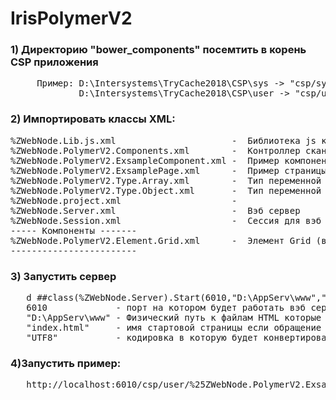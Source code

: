 # IrisPolymerV2
<h3>1) Директорию "bower_components" посемтить в корень CSP приложения</h3>
<pre>
     Пример: D:\Intersystems\TryCache2018\CSP\sys -> "csp/sys" 
             D:\Intersystems\TryCache2018\CSP\user -> "csp/user" 
</pre>


<h3>2) Импортировать классы XML:</h3>
<pre>
%ZWebNode.Lib.js.xml                      -  Библиотека js которая переопределяет встроенную cspHttpServerMethod 
%ZWebNode.PolymerV2.Components.xml        -  Контроллер сканирующий область имен, и генерирующий JS компоненты для WebComponents()
%ZWebNode.PolymerV2.ExsampleComponent.xml -  Пример компонента
%ZWebNode.PolymerV2.ExsamplePage.xml      -  Пример страницы показывающий работу Polymer
%ZWebNode.PolymerV2.Type.Array.xml        -  Тип переменной Polymer( только для коныкртирования в JS код)
%ZWebNode.PolymerV2.Type.Object.xml       -  Тип переменной Polymer( только для коныкртирования в JS код)
%ZWebNode.project.xml                     -  
%ZWebNode.Server.xml                      -  Вэб сервер
%ZWebNode.Session.xml                     -  Сессия для вэб сервера
----- Компоненты -------
%ZWebNode.PolymerV2.Element.Grid.xml      -  Элемент Grid (в разработке)
------------------------
</pre>
<h3>3) Запустить сервер</h3>
<pre>
   d ##class(%ZWebNode.Server).Start(6010,"D:\AppServ\www","index.html","UTF8")
   6010             - порт на котором будет работать вэб сервер
   "D:\AppServ\www" - Физический путь к файлам HTML которые непрописаны в вэб приложении IRIS
   "index.html"     - имя стартовой страницы если обращение идет без указания страницы
   "UTF8"           - кодировка в которую будет конвертироватся текст , который отдает сервер
</pre>
<h3>4)Запустить пример:</h3>
  <pre>
   http://localhost:6010/csp/user/%25ZWebNode.PolymerV2.ExsamplePage.cls
  </pre>